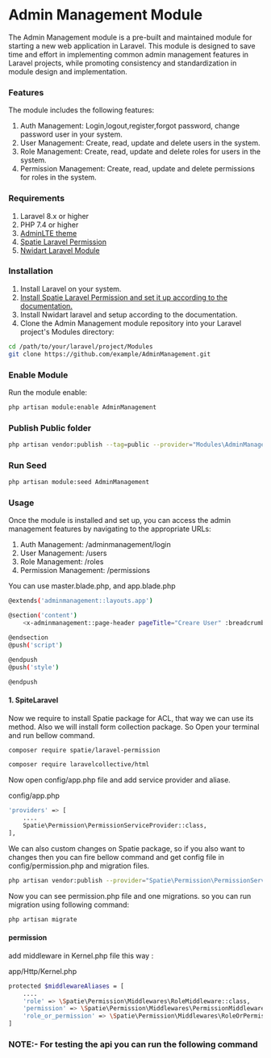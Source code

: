 # Admin Management Module

The Admin Management module is a pre-built and maintained module for starting a new web application in Laravel. This module is designed to save time and effort in implementing common admin management features in Laravel projects, while promoting consistency and standardization in module design and implementation.

### Features

The module includes the following features:

1. Auth Management: Login,logout,register,forgot password, change password user in your system.
2. User Management: Create, read, update and delete users in the system.
3. Role Management: Create, read, update and delete roles for users in the system.
4. Permission Management: Create, read, update and delete permissions for roles in the system.

### Requirements
1. Laravel 8.x or higher
2. PHP 7.4 or higher
3. [AdminLTE theme](https://adminlte.io/)
4. [Spatie Laravel Permission](https://spatie.be/docs/laravel-permission/v5/introduction)
5. [Nwidart Laravel Module](https://nwidart.com/laravel-modules/v6/introduction)

### Installation
1. Install Laravel on your system.
2. [Install Spatie Laravel Permission and set it up according to the documentation.](#1-spiteLaravel)
3. Install Nwidart laravel and setup according to the documentation.
4. Clone the Admin Management module repository into your Laravel project's Modules directory:

```bash
cd /path/to/your/laravel/project/Modules
git clone https://github.com/example/AdminManagement.git
```

### Enable Module
Run the module enable:

```bash
php artisan module:enable AdminManagement
```

### Publish Public folder

```bash
php artisan vendor:publish --tag=public --provider="Modules\AdminManagement\Providers\AdminManagementServiceProvider"
```

### Run Seed

```bash
php artisan module:seed AdminManagement
```

### Usage
Once the module is installed and set up, you can access the admin management features by navigating to the appropriate URLs:

1. Auth Management: /adminmanagement/login
2. User Management: /users
3. Role Management: /roles
4. Permission Management: /permissions

You can use master.blade.php, and app.blade.php

```bash
@extends('adminmanagement::layouts.app')

@section('content')
    <x-adminmanagement::page-header pageTitle="Creare User" :breadcrumbs="['Home', 'Creare User']" />

@endsection
@push('script')

@endpush
@push('style')

@endpush
```

#### 1. SpiteLaravel

Now we require to install Spatie package for ACL, that way we can use its method. Also we will install form collection package. So Open your terminal and run bellow command.

```bash
composer require spatie/laravel-permission
```

```bash
composer require laravelcollective/html
```

Now open config/app.php file and add service provider and aliase.

config/app.php

```bash
'providers' => [
	....
	Spatie\Permission\PermissionServiceProvider::class,
],
```
We can also custom changes on Spatie package, so if you also want to changes then you can fire bellow command and get config file in config/permission.php and migration files.

```bash
php artisan vendor:publish --provider="Spatie\Permission\PermissionServiceProvider"

```

Now you can see permission.php file and one migrations. so you can run migration using following command:
```bash
php artisan migrate

```

#### permission

add middleware in Kernel.php file this way :

app/Http/Kernel.php
```bash
protected $middlewareAliases = [
    ....
    'role' => \Spatie\Permission\Middlewares\RoleMiddleware::class,
    'permission' => \Spatie\Permission\Middlewares\PermissionMiddleware::class,
    'role_or_permission' => \Spatie\Permission\Middlewares\RoleOrPermissionMiddleware::class,
]
```


### NOTE:- For testing the api you can run the following command


